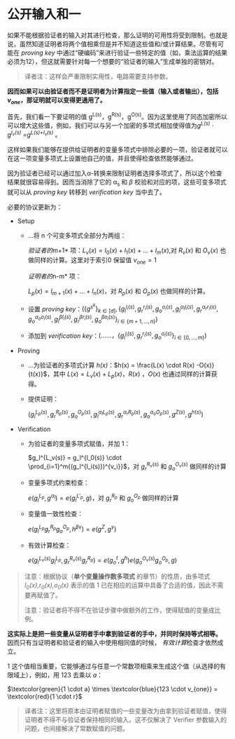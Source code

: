 # 公开输入和一

如果不能根据验证者的输入对其进行检查，那么证明的可用性将受到限制。也就是说，虽然知道证明者将两个值相乘但是并不知道这些值和/或计算结果。尽管有可能在 *proving key* 中通过“硬编码”来进行验证一些特定的值（如，乘法运算的结果必须为12），但这就需要针对每一个想要的“验证者的输入”生成单独的密钥对。

> 译者注：这样会严重限制实用性，电路需要支持参数。

**因而如果可以由验证者而不是证明者为计算指定一些值（输入或者输出），包括 $v_{one}$，那证明就可以变得更通用了。**

首先，我们看一下要证明的值 g<sup>L(s)</sup>，g<sup>R(s)</sup>，g<sup>O(s)</sup>。因为这里使用了同态加密所以可以增大这些值，例如，我们可以与另一个加密的多项式相加使得值为*g<sup>L(s)</sup> · g<sup>l<sub>v</sub>(s)</sup> =g<sup>L(s)+l<sub>v</sub>(s)</sup>* 。

这样如果我们能够在提供给证明者的变量多项式中排除必要的一项，验证者就可以在这一项变量多项式上设置他自己的值，并且使得检查依然能够通过。

因为验证者已经可以通过加入α-转换来限制证明者选择多项式了，所以这个检查结果就很容易得到。因而当消除了它的 α<sub>s </sub>和 *β* 校验和对应的项，这些可变多项式就可以从 *proving key* 转移到 *verification key* 当中去了。

必要的协议更新为：

* Setup
  * …将 n 个可变多项式全部分为两组：

    *验证者的*m+1* 项：$L_v(x) = l_0(x) + l_1(x) +…+l_m(x)$,对 $R_v(x)$ 和 $O_v(x)$ 也做同样的计算。这里对于索引0 保留值 $v_{one} =1$

    *证明者的*n-m* 项：

      $L_p(x) = l_{m+1}(x) +…+l_n(x)$，对 $R_p(x)$ 和 $O_p(x)$ 也做同样的计算。

  * 设置 *proving key*：$(\{g^{s^k}\}_{k \in [d]},\{g_l^{l_i(s)},g_r^{r_i(s)},g_o^{o_i(s)},g_l^{α_ll_i(s)},g_r^{α_rr_i(s)},g_o^{α_oo_i(s)},g_l^{βl_i(s)},g_r^{βr_i(s)},g_o^{βo_i(s)}\}_{i \in \{m+1,…,n\}})$

  * 添加到 *verification key*：$(……，\{g_l^{l_i(s)}, g_r^{r_i(s)}, g_o^{o_i(s)}\}_{i \in \{0,…,m\}})$

* Proving
  * …为验证者的多项式计算 *h(x)*：$h(x) = \frac{L(x) \cdot R(x) -O(x)}{t(x)}$，其中 $L(x) = L_v(x) + L_p(x)$，$R(x)$ ，$O(x)$ 也通过同样的计算获得。

  * 提供证明：

    $(g_l^{L_p(s)},g_r^{R_p(s)},g_o^{O_p(s)},g_l^{α_lL_p(s)},g_r^{α_rR_p(s)},g_o^{α_oO_p(s)},g^{Z(s)},g^{h(s)})$

* Verification
  * 为验证者的变量多项式赋值，并加 1：

    $g_l^{L_v(s)} = g_l^{l_0(s)} \cdot \prod_{i=1}^m{(g_l^{l_i(s)})^{v_i}}$，对 $g_r^{R_v(s)}$ 和 $g_o^{O_v(s)}$ 做同样的计算

  * 变量多项式约束检查：

    $e(g_l^{L_p},g^{α_l}) = e(g_l^{L'_p},g)$，对 $g_r^{R_p}$ 和 $g_o^{O_p}$ 做同样的计算

  * 变量值一致性检查：

    $e(g_l^{L_p}g_r^{R_p}g_o^{O_p},h^{βγ}) = e(g^Z,g^γ)$

  * 有效计算检查：

    $e(g_l^{L_v(s)}g_l^{L_p},g_r^{R_v(s)}g_r^{R_p}) =e(g_o^t,g^h)e(g_o^{O_v(s)}g_o^{O_p},g)$

> 注意：根据协议（**单个变量操作数多项式** 的章节）的性质，由多项式 *l<sub>0</sub>(x),r<sub>0</sub>(x),o<sub>0</sub>(x)* 表示的值 1 已在相应的运算中具备了合适的值，因此不需要再赋值了。
>
> 注意：验证者将不得不在验证步骤中做额外的工作，使得赋值的变量成比例。

**这实际上是把一些变量从证明者手中拿到验证者的手中，并同时保持等式相等。** 因而只有当证明者和验证者的输入中使用相同值的时候， *有效计算*检查才依然成立。

1 这个值相当重要，它能够通过与任意一个常数项相乘来生成这个值（从选择的有限域上），例如，用 123 去乘以 *a*：

$\textcolor{green}{1 \cdot a} \times \textcolor{blue}{123 \cdot v_{one}} = \textcolor{red}{1 \cdot r}$

> 译者注：这里将原本由证明者赋值的一些变量改为由拿到验证者赋值，使得证明者不得不与验证者保持相同的输入。这不仅解决了 Verifier 参数输入的问题，也间接解决了常数赋值的问题。  
